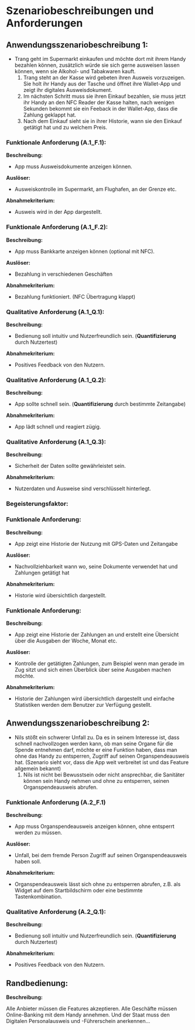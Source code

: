 # Szenariobeschreibungen und Anforderungen

## **Anwendungsszenariobeschreibung 1:**

- Trang geht im Supermarkt einkaufen und möchte dort mit ihrem Handy bezahlen können, zusätzlich würde sie sich gerne ausweisen lassen können, wenn sie Alkohol- und Tabakwaren kauft.
    1. Trang steht an der Kasse wird gebeten ihren Ausweis vorzuzeigen. Sie holt ihr Handy aus der Tasche und öffnet ihre Wallet-App und zeigt ihr digitales Ausweisdokument.
    2. Im nächsten Schritt muss sie ihren Einkauf bezahlen, sie muss jetzt ihr Handy an den NFC Reader der Kasse halten, nach wenigen Sekunden bekommt sie ein Feeback in der Wallet-App, dass die Zahlung geklappt hat.
    3. Nach dem Einkauf sieht sie in ihrer Historie, wann sie den Einkauf getätigt hat und zu welchem Preis. 

### **Funktionale Anforderung (A.1_F.1):**

**Beschreibung:**
- App muss Ausweisdokumente anzeigen können.

**Auslöser:**

- Ausweiskontrolle im Supermarkt, am Flughafen, an der Grenze etc.

**Abnahmekriterium:**

- Ausweis wird in der App dargestellt.

### **Funktionale Anforderung (A.1_F.2):**

**Beschreibung:**

- App muss Bankkarte anzeigen können (optional mit NFC).

**Auslöser:**

- Bezahlung in verschiedenen Geschäften

**Abnahmekriterium:**

- Bezahlung funktioniert. (NFC Übertragung klappt) 

### **Qualitative Anforderung (A.1_Q.1):**

**Beschreibung:**

- Bedienung soll intuitiv und Nutzerfreundlich sein. (**Quantifizierung** durch Nutzertest)

**Abnahmekriterium:**

- Positives Feedback von den Nutzern.

### **Qualitative Anforderung (A.1_Q.2):**

**Beschreibung:**

- App sollte schnell sein. (**Quantifizierung** durch bestimmte Zeitangabe)

**Abnahmekriterium:** 

- App lädt schnell und reagiert zügig.

### **Qualitative Anforderung (A.1_Q.3):**

**Beschreibung:**

- Sicherheit der Daten sollte gewährleistet sein.

**Abnahmekriterium:** 

- Nutzerdaten und Ausweise sind verschlüsselt hinterlegt.

### **Begeisterungsfaktor:**

### **Funktionale Anforderung:**

**Beschreibung:**

- App zeigt eine Historie der Nutzung mit GPS-Daten und Zeitangabe

**Auslöser:**

- Nachvollziehbarkeit wann wo, seine Dokumente verwendet hat und Zahlungen getätigt hat

**Abnahmekriterium:**

- Historie wird übersichtlich dargestellt.

### **Funktionale Anforderung:**

**Beschreibung:**

- App zeigt eine Historie der Zahlungen an und erstellt eine Übersicht über die Ausgaben der Woche, Monat etc.

**Auslöser:**

- Kontrolle der getätigten Zahlungen, zum Beispiel wenn man gerade im Zug sitzt und sich einen Überblick über seine Ausgaben machen möchte.

**Abnahmekriterium:**

- Historie der Zahlungen wird übersichtlich dargestellt und einfache Statistiken werden dem Benutzer zur Verfügung gestellt.

## **Anwendungsszenariobeschreibung 2:**

- Nils stößt ein schwerer Unfall zu. Da es in seinem Interesse ist, dass schnell nachvollzogen werden kann, ob man seine Organe für die Spende entnehmen darf, möchte er eine Funktion haben, dass man ohne das Handy zu entsperren, Zugriff auf seinen Organspendeausweis hat. (Szenario sieht vor, dass die App weit verbreitet ist und das Feature allgemein bekannt)
    1. Nils ist nicht bei Bewusstsein oder nicht ansprechbar, die Sanitäter können sein Handy nehmen und ohne zu entsperren, seinen Organspendeausweis abrufen.

### **Funktionale Anforderung (A.2_F.1)**

**Beschreibung:**

- App muss Organspendeausweis anzeigen können, ohne entsperrt werden zu müssen. 

**Auslöser:**

- Unfall, bei dem fremde Person Zugriff auf seinen Organspendeausweis haben soll.

**Abnahmekriterium:**

- Organspendeausweis lässt sich ohne zu entsperren abrufen, z.B. als Widget auf dem Startbildschirm oder eine bestimmte Tastenkombination. 

### **Qualitative Anforderung (A.2_Q.1):**

**Beschreibung:**

- Bedienung soll intuitiv und Nutzerfreundlich sein. (**Quantifizierung** durch Nutzertest)

**Abnahmekriterium:**

- Positives Feedback von den Nutzern.

## **Randbedienung:**

**Beschreibung:** 

Alle Anbieter müssen die Features akzeptieren. Alle Geschäfte müssen Online-Banking mit dem Handy annehmen. Und der Staat muss den Digitalen Personalausweis und -Führerschein anerkennen…
